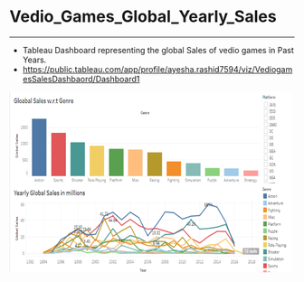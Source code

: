 # Vedio_Games_Global_Yearly_Sales
________________________________________________________________________
 - Tableau Dashboard representing the global Sales of vedio games in Past Years.
 -  <a href="https://public.tableau.com/app/profile/ayesha.rashid7594/viz/VediogamesSalesDashbaord/Dashboard1">
    https://public.tableau.com/app/profile/ayesha.rashid7594/viz/VediogamesSalesDashbaord/Dashboard1 </a>
    
<p><img src="https://github.com/AyeshaRashid208/Vedio_Games_Global_Yearly_Sales/blob/main/Dashboard.png" alt="Dashboard" width="500" height="320"></p>

